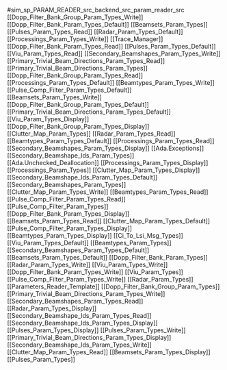 #sim_sp_PARAM_READER_src_backend_src_param_reader_src
[[Dopp_Filter_Bank_Group_Param_Types_Write]]
[[Dopp_Filter_Bank_Param_Types_Default]]
[[Beamsets_Param_Types]]
[[Pulses_Param_Types_Read]]
[[Radar_Param_Types_Default]]
[[Processings_Param_Types_Write]]
[[Trace_Manager]]
[[Dopp_Filter_Bank_Param_Types_Read]]
[[Pulses_Param_Types_Default]]
[[Viu_Param_Types_Read]]
[[Secondary_Beamshapes_Param_Types_Write]]
[[Primary_Trivial_Beam_Directions_Param_Types_Read]]
[[Primary_Trivial_Beam_Directions_Param_Types]]
[[Dopp_Filter_Bank_Group_Param_Types_Read]]
[[Processings_Param_Types_Default]]
[[Beamtypes_Param_Types_Write]]
[[Pulse_Comp_Filter_Param_Types_Default]]
[[Beamsets_Param_Types_Write]]
[[Dopp_Filter_Bank_Group_Param_Types_Default]]
[[Primary_Trivial_Beam_Directions_Param_Types_Default]]
[[Viu_Param_Types_Display]]
[[Dopp_Filter_Bank_Group_Param_Types_Display]]
[[Clutter_Map_Param_Types]]
[[Radar_Param_Types_Read]]
[[Beamtypes_Param_Types_Default]]
[[Processings_Param_Types_Read]]
[[Secondary_Beamshapes_Param_Types_Display]]
[[Ada.Exceptions]]
[[Secondary_Beamshape_Ids_Param_Types]]
[[Ada.Unchecked_Deallocation]]
[[Processings_Param_Types_Display]]
[[Processings_Param_Types]]
[[Clutter_Map_Param_Types_Display]]
[[Secondary_Beamshape_Ids_Param_Types_Default]]
[[Secondary_Beamshapes_Param_Types]]
[[Clutter_Map_Param_Types_Write]]
[[Beamtypes_Param_Types_Read]]
[[Pulse_Comp_Filter_Param_Types_Read]]
[[Pulse_Comp_Filter_Param_Types]]
[[Dopp_Filter_Bank_Param_Types_Display]]
[[Beamsets_Param_Types_Read]]
[[Clutter_Map_Param_Types_Default]]
[[Pulse_Comp_Filter_Param_Types_Display]]
[[Beamtypes_Param_Types_Display]]
[[Ci_To_Lsi_Msg_Types]]
[[Viu_Param_Types_Default]]
[[Beamtypes_Param_Types]]
[[Secondary_Beamshapes_Param_Types_Default]]
[[Beamsets_Param_Types_Default]]
[[Dopp_Filter_Bank_Param_Types]]
[[Radar_Param_Types_Write]]
[[Viu_Param_Types_Write]]
[[Dopp_Filter_Bank_Param_Types_Write]]
[[Viu_Param_Types]]
[[Pulse_Comp_Filter_Param_Types_Write]]
[[Radar_Param_Types]]
[[Parameters_Reader_Template]]
[[Dopp_Filter_Bank_Group_Param_Types]]
[[Primary_Trivial_Beam_Directions_Param_Types_Write]]
[[Secondary_Beamshapes_Param_Types_Read]]
[[Radar_Param_Types_Display]]
[[Secondary_Beamshape_Ids_Param_Types_Read]]
[[Secondary_Beamshape_Ids_Param_Types_Display]]
[[Pulses_Param_Types_Display]]
[[Pulses_Param_Types_Write]]
[[Primary_Trivial_Beam_Directions_Param_Types_Display]]
[[Secondary_Beamshape_Ids_Param_Types_Write]]
[[Clutter_Map_Param_Types_Read]]
[[Beamsets_Param_Types_Display]]
[[Pulses_Param_Types]]
